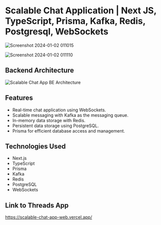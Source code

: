# Scalable Chat Application | Next JS, TypeScript, Prisma, Kafka, Redis, Postgresql, WebSockets

![Screenshot 2024-01-02 011015](https://github.com/konarksharma2001/Scalable-chat-app/assets/87274294/733414d7-e271-438b-abc4-6b461d850eb7)

![Screenshot 2024-01-02 011110](https://github.com/konarksharma2001/Scalable-chat-app/assets/87274294/cb600153-36b4-45bd-b1ef-b1d5b5837c95)

## Backend Architecture

![Scalable Chat App BE Architecture](https://github.com/konarksharma2001/Scalable-chat-app/assets/87274294/b21fe27f-2828-45d9-9aaf-f550af761dfc)

## Features
* Real-time chat application using WebSockets.
* Scalable messaging with Kafka as the messaging queue.
* In-memory data storage with Redis.
* Persistent data storage using PostgreSQL.
* Prisma for efficient database access and management.

## Technologies Used
* Next.js
* TypeScript
* Prisma
* Kafka
* Redis
* PostgreSQL
* WebSockets

## Link to Threads App
https://scalable-chat-app-web.vercel.app/


